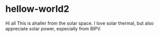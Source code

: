 # hellow-world2
Hi all
This is ahaller from the solar space. I love solar thermal,
but also appreciate solar power, especially from BIPV.
